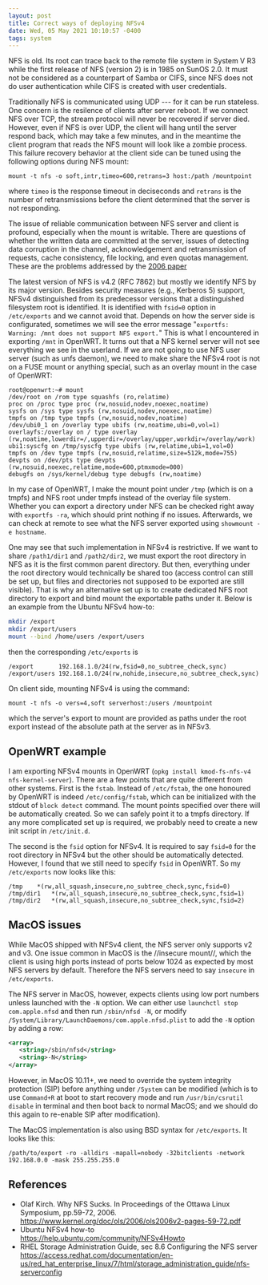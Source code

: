 ```yaml
---
layout: post
title: Correct ways of deploying NFSv4
date: Wed, 05 May 2021 10:10:57 -0400
tags: system
---
```


NFS is old. Its root can trace back to the remote file system in System V R3
while the first release of NFS (version 2) is in 1985 on SunOS 2.0. It must not
be considered as a counterpart of Samba or CIFS, since NFS does not do user
authentication while CIFS is created with user credentials.

Traditionally NFS is communicated using UDP --- for it can be run stateless.
One concern is the resilence of clients after server reboot. If we connect NFS
over TCP, the stream protocol will never be recovered if server died. However,
even if NFS is over UDP, the client will hang until the server respond back,
which may take a few minutes, and in the meantime the client program that reads
the NFS mount will look like a zombie process. This failure recovery behavior
at the client side can be tuned using the following options during NFS mount:

    mount -t nfs -o soft,intr,timeo=600,retrans=3 host:/path /mountpoint

where `timeo` is the response timeout in deciseconds and `retrans` is the
number of retransmissions before the client determined that the server is not
responding.

The issue of reliable communication between NFS server and client is profound,
especially when the mount is writable. There are questions of whether the
written data are committed at the server, issues of detecting data corruption
in the channel, acknowledgement and retransmission of requests, cache
consistency, file locking, and even quotas management. These are the problems
addressed by the
[2006 paper](https://www.kernel.org/doc/ols/2006/ols2006v2-pages-59-72.pdf)

The latest version of NFS is v4.2 (RFC 7862) but mostly we identify NFS by its
major version. Besides security measures (e.g., Kerberos 5) support, NFSv4
distinguished from its predecessor versions that a distinguished filesystem
root is identified. It is identified with `fsid=0` option in `/etc/exports` and
we cannot avoid that. Depends on how the server side is configurated, sometimes
we will see the error message "`exportfs: Warning: /mnt does not support NFS
export.`" This is what I encountered in exporting `/mnt` in OpenWRT. It turns
out that a NFS kernel server will not see everything we see in the userland. If
we are not going to use NFS user server (such as unfs daemon), we need to make
share the NFSv4 root is not on a FUSE mount or anything special, such as an
overlay mount in the case of OpenWRT:

```
root@openwrt:~# mount
/dev/root on /rom type squashfs (ro,relatime)
proc on /proc type proc (rw,nosuid,nodev,noexec,noatime)
sysfs on /sys type sysfs (rw,nosuid,nodev,noexec,noatime)
tmpfs on /tmp type tmpfs (rw,nosuid,nodev,noatime)
/dev/ubi0_1 on /overlay type ubifs (rw,noatime,ubi=0,vol=1)
overlayfs:/overlay on / type overlay (rw,noatime,lowerdir=/,upperdir=/overlay/upper,workdir=/overlay/work)
ubi1:syscfg on /tmp/syscfg type ubifs (rw,relatime,ubi=1,vol=0)
tmpfs on /dev type tmpfs (rw,nosuid,relatime,size=512k,mode=755)
devpts on /dev/pts type devpts (rw,nosuid,noexec,relatime,mode=600,ptmxmode=000)
debugfs on /sys/kernel/debug type debugfs (rw,noatime)
```

In my case of OpenWRT, I make the mount point under `/tmp` (which is on a
tmpfs) and NFS root under tmpfs instead of the overlay file system. Whether you
can export a directory under NFS can be checked right away with `exportfs -ra`,
which should print nothing if no issues. Afterwards, we can check at remote to
see what the NFS server exported using `showmount -e hostname`.

One may see that such implementation in NFSv4 is restrictive. If we want to
share `/path1/dir1` and `/path2/dir2`, we must export the root directory in NFS
as it is the first common parent directory. But then, everything under the root
directory would technically be shared too (access control can still be set up,
but files and directories not supposed to be exported are still visible). That
is why an alternative set up is to create dedicated NFS root directory to
export and bind mount the exportable paths under it. Below is an example from
the Ubuntu NFSv4 how-to:

```sh
mkdir /export
mkdir /export/users 
mount --bind /home/users /export/users 
```

then the corresponding `/etc/exports` is

```
/export       192.168.1.0/24(rw,fsid=0,no_subtree_check,sync)
/export/users 192.168.1.0/24(rw,nohide,insecure,no_subtree_check,sync)
```

On client side, mounting NFSv4 is using the command:

    mount -t nfs -o vers=4,soft serverhost:/users /mountpoint

which the server's export to mount are provided as paths under the root export
instead of the absolute path at the server as in NFSv3.

## OpenWRT example

I am exporting NFSv4 mounts in OpenWRT (`opkg install kmod-fs-nfs-v4
nfs-kernel-server`). There are a few points that are quite different from other
systems. First is the `fstab`. Instead of `/etc/fstab`, the one honoured by
OpenWRT is indeed `/etc/config/fstab`, which can be initialized with the stdout
of `block detect` command. The mount points specified over there will be
automatically created. So we can safely point it to a tmpfs directory. If any
more complicated set up is required, we probably need to create a new init
script in `/etc/init.d`.

The second is the `fsid` option for NFSv4. It is required to say `fsid=0` for
the root directory in NFSv4 but the other should be automatically detected.
However, I found that we still need to specify `fsid` in OpenWRT. So my `/etc/exports` now looks like this:

```
/tmp	*(rw,all_squash,insecure,no_subtree_check,sync,fsid=0)
/tmp/dir1	*(rw,all_squash,insecure,no_subtree_check,sync,fsid=1)
/tmp/dir2	*(rw,all_squash,insecure,no_subtree_check,sync,fsid=2)
```

## MacOS issues

While MacOS shipped with NFSv4 client, the NFS server only supports v2 and v3.
One issue common in MacOS is the //insecure mount//, which the client is using
high ports instead of ports below 1024 as expected by most NFS servers by
default. Therefore the NFS servers need to say `insecure` in `/etc/exports`.

The NFS server in MacOS, however, expects clients using low port numbers unless
launched with the `-N` option. We can either use `launchctl stop
com.apple.nfsd` and then run `/sbin/nfsd -N`, or modify
`/System/Library/LaunchDaemons/com.apple.nfsd.plist` to add the `-N` option by adding a row:

```xml
<array>
   <string>/sbin/nfsd</string>
   <string>-N</string>
</array>
```

However, in MacOS 10.11+, we need to override the system integrity protection
(SIP) before anything under `/System` can be modified (which is to use
`Command+R` at boot to start recovery mode and run `/usr/bin/csrutil disable`
in terminal and then boot back to normal MacOS; and we should do this again to
re-enable SIP after modification).

The MacOS implementation is also using BSD syntax for `/etc/exports`. It looks like this:

```
/path/to/export -ro -alldirs -mapall=nobody -32bitclients -network 192.168.0.0 -mask 255.255.255.0
```

## References

- Olaf Kirch. Why NFS Sucks. In Proceedings of the Ottawa Linux Symposium, pp.59-72, 2006. <https://www.kernel.org/doc/ols/2006/ols2006v2-pages-59-72.pdf>
- Ubuntu NFSv4 how-to <https://help.ubuntu.com/community/NFSv4Howto>
- RHEL Storage Administration Guide, sec 8.6 Configuring the NFS server <https://access.redhat.com/documentation/en-us/red_hat_enterprise_linux/7/html/storage_administration_guide/nfs-serverconfig>
